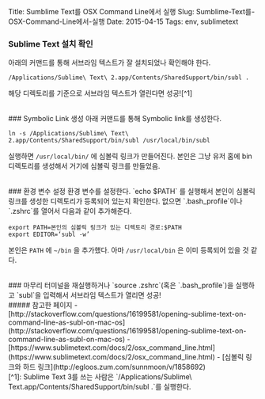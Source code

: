 Title: Sumblime Text를 OSX Command Line에서 실행
Slug: Sumblime-Text를-OSX-Command-Line에서-실행
Date: 2015-04-15
Tags: env, sublimetext

### Sublime Text 설치 확인
아래의 커맨드를 통해 서브라임 텍스트가 잘 설치되었나 확인해야 한다.

    /Applications/Sublime\ Text\ 2.app/Contents/SharedSupport/bin/subl .

해당 디렉토리를 기준으로 서브라임 텍스트가 열린다면 성공![^1]

<br>
### Symbolic Link 생성
아래 커맨드를 통해 Symbolic link를 생성한다.

    ln -s /Applications/Sublime\ Text\ 2.app/Contents/SharedSupport/bin/subl /usr/local/bin/subl

실행하면 `/usr/local/bin/` 에 심볼릭 링크가 만들어진다. 본인은 그냥 유저 홈에 bin 디렉토리를 생성해서 거기에 심볼릭 링크를 만들었음.

<br>
### 환경 변수 설정
환경 변수를 설정한다. `echo $PATH` 를 실행해서 본인이 심볼릭 링크를 생성한 디렉토리가 등록되어 있는지 확인한다. 없으면 `.bash_profile`이나 `.zshrc`를 열어서 다음과 같이 추가해준다.

    export PATH=본인의 심볼릭 링크가 있는 디렉토리 경로:$PATH
    export EDITOR=‘subl -w’

본인은 `PATH` 에 `~/bin` 을 추가했다. 아마 `/usr/local/bin` 은 이미 등록되어 있을 것 같다.

<br>
### 마무리
터미널을 재실행하거나 `source .zshrc`(혹은 `.bash_profile`)을 실행하고 `subl`을 입력해서 서브라임 텍스트가 열리면 성공!

<br>
##### 참고한 페이지
- [http://stackoverflow.com/questions/16199581/opening-sublime-text-on-command-line-as-subl-on-mac-os](http://stackoverflow.com/questions/16199581/opening-sublime-text-on-command-line-as-subl-on-mac-os)
- [https://www.sublimetext.com/docs/2/osx_command_line.html](https://www.sublimetext.com/docs/2/osx_command_line.html)
- [심볼릭 링크와 하드 링크](http://egloos.zum.com/sunnmoon/v/1858692)

<br>
[^1]: Sublime Text 3를 쓰는 사람은 `/Applications/Sublime\ Text.app/Contents/SharedSupport/bin/subl .`를 실행한다.